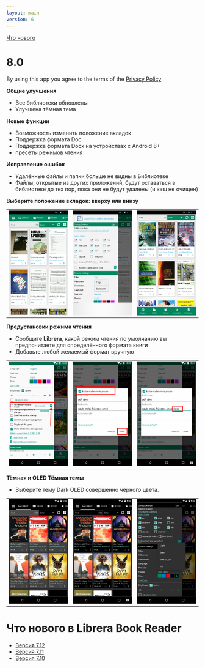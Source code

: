 ```yaml
---
layout: main
version: 6
---
```

[Что нового](/wiki/what-is-new/ru)

# 8.0

By using this app you agree to the terms of the [Privacy Policy](/wiki/PrivacyPolicy/)

**Общие улучшения**

* Все библиотеки обновлены
* Улучшена тёмная тема

**Новые функции**

* Возможность изменить положение вкладок
* Поддержка формата Doc
* Поддержка формата Docx на устройствах с Android 8+
* пресеты режимов чтения

**Исправление ошибок**

* Удалённые файлы и папки больше не видны в Библиотеке
* Файлы, открытые из других приложений, будут оставаться в библиотеке до тех пор, пока они не будут удалены (и кэш не очищен)

**Выберите положение вкладок: вверху или внизу**

||||
|-|-|-|
|![](2.png)|![](3.png)|![](1.png)|

**Предустановки режима чтения**

* Сообщите **Librera**, какой режим чтения по умолчанию вы предпочитаете для определённого формата книги
* Добавьте любой желаемый формат вручную

||||
|-|-|-|
|![](4.png)|![](5.png)|![](6.png)|


**Тёмная и OLED Тёмная темы**

* Выберите тему Dark OLED совершенно чёрного цвета.

||||
|-|-|-|
|![](9.png)|![](8.png)|![](7.png)|


# Что нового в Librera Book Reader

* [Версия 7.12](/wiki/what-is-new/7.12/ru)
* [Версия 7.11](/wiki/what-is-new/7.11/ru)
* [Версия 7.10](/wiki/what-is-new/7.10/ru)

